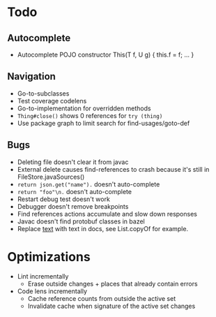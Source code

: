 # Todo

## Autocomplete
- Autocomplete POJO constructor This(T f, U g) { this.f = f; ... }

## Navigation
- Go-to-subclasses
- Test coverage codelens
- Go-to-implementation for overridden methods
- `Thing#close()` shows 0 references for `try (thing)`
- Use package graph to limit search for find-usages/goto-def

## Bugs 
- Deleting file doesn't clear it from javac
- External delete causes find-references to crash because it's still in FileStore.javaSources()
- `return json.get("name").` doesn't auto-complete
- `return "foo"\n.` doesn't auto-complete
- Restart debug test doesn't work
- Debugger doesn't remove breakpoints
- Find references actions accumulate and slow down responses
- Javac doesn't find protobuf classes in bazel
- Replace <a href=...>text</a> with text in docs, see List.copyOf for example.

# Optimizations
- Lint incrementally
    - Erase outside changes + places that already contain errors
- Code lens incrementally
    - Cache reference counts from outside the active set
    - Invalidate cache when signature of the active set changes